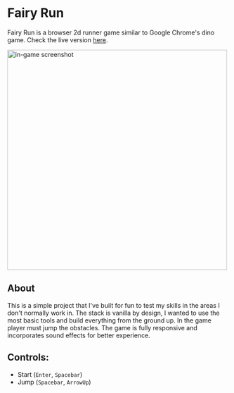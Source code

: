 # Fairy Run

Fairy Run is a browser 2d runner game similar to Google Chrome's dino game. Check the live version [here](https://savvy-itch.github.io/2D-runner-game/).

<img width="500px" src="https://i.ibb.co/0Gf5GLZ/Screenshot-6.jpg" alt="in-game screenshot" />

## About
This is a simple project that I've built for fun to test my skills in the areas I don't normally work in. The stack is vanilla by design, I wanted to use the most basic tools and build everything from the ground up. In the game player must jump the obstacles. The game is fully responsive and incorporates sound effects for better experience.

## Controls:
- Start (`Enter`, `Spacebar`)
- Jump (`Spacebar`, `ArrowUp`)